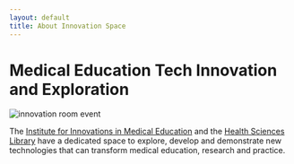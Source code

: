 ```yaml
---
layout: default
title: About Innovation Space
---
```


<div class="post">
	<h1 class="pageTitle">Medical Education Tech Innovation and Exploration</h1>
	<img src="{{ '/assets/img/about.jpg' | prepend: site.baseurl }}" alt="innovation room event"> 
	<p class="intro"></p>
	The <a href="http://www.med.nyu.edu/iime/">Institute for Innovations in Medical Education</a> and the <a href="https://hsl.med.nyu.edu/">Health Sciences Library</a> have a dedicated space to explore, develop and demonstrate new technologies that can transform medical education, research and practice.
</div>
